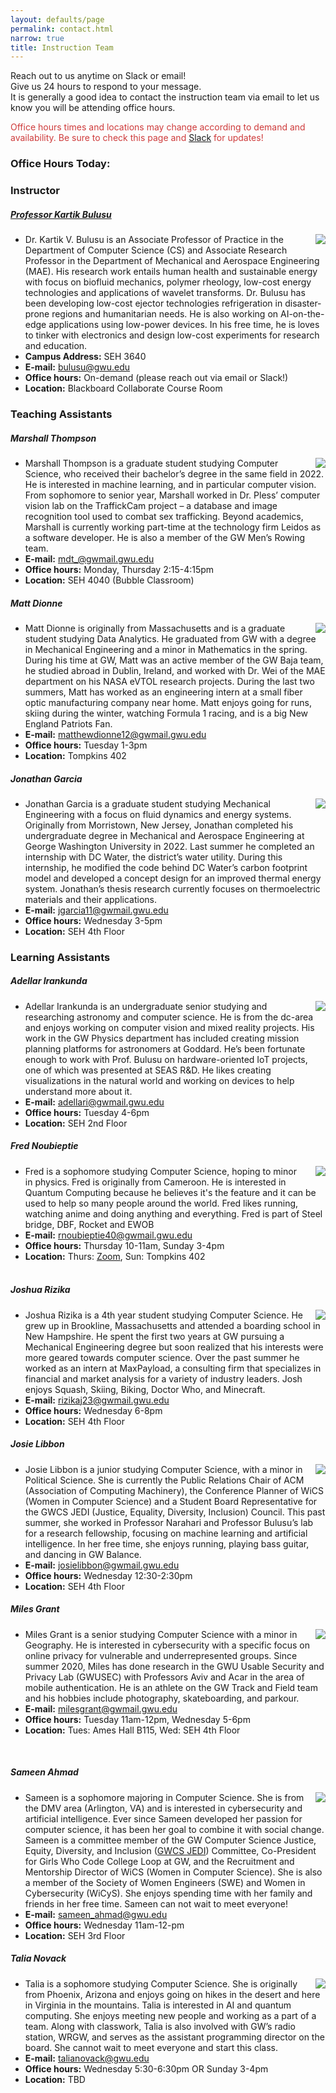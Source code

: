 ```yaml
---
layout: defaults/page
permalink: contact.html
narrow: true
title: Instruction Team
---
```


<style>
    .profile {
        float: right; padding-left: 15px; max-width: 225px; max-height: auto;
    }
</style>

Reach out to us anytime on Slack or email! <br> Give us 24 hours to respond to your message.<br> It is generally a good idea to contact the instruction team via email to let us know you will be attending office hours.

<span style="color:#ce3b3b">Office hours times and locations may change according to demand and availability. Be sure to check this page and <a href="{{ site.slack }}" target="_blank">Slack</a> for updates!</span>
### Office Hours Today: <span id="weekday"></span>
<ul id="oh"></ul>

### Instructor
##### <a href="https://www.linkedin.com/in/kartik-bulusu-1295261/" target="_blank">Professor Kartik Bulusu </a>
<img class="profile"  src="{{ site.baseurl}}/images/Bulusu.jpg">

- Dr. Kartik V. Bulusu is an Associate Professor of Practice in the Department of Computer Science (CS) and Associate Research Professor in the Department of Mechanical and Aerospace Engineering (MAE). His research work entails human health and sustainable energy with focus on biofluid mechanics, polymer rheology, low-cost energy technologies and applications of wavelet transforms. Dr. Bulusu has been developing low-cost ejector technologies refrigeration in disaster-prone regions and humanitarian needs. He is also working on AI-on-the-edge applications using low-power devices. In his free time, he is loves to tinker with electronics and design low-cost experiments for research and education.
- **Campus Address:** SEH 3640
- **E-mail:** bulusu@gwu.edu
- **Office hours:** On-demand (please reach out via email or Slack!)
- **Location:** Blackboard Collaborate Course Room

### Teaching Assistants
##### Marshall Thompson
<img class="profile" src="{{ site.baseurl}}/images/MarshallT.png">

- Marshall Thompson is a graduate student studying Computer Science, who received their bachelor’s degree in the same field in 2022. He is interested in machine learning, and in particular computer vision. From sophomore to senior year, Marshall worked in Dr. Pless’ computer vision lab on the TraffickCam project – a database and image recognition tool used to combat sex trafficking. Beyond academics, Marshall is currently working part-time at the technology firm Leidos as a software developer. He is also a member of the GW Men’s Rowing team.
- **E-mail:** mdt_@gwmail.gwu.edu
- **Office hours:** Monday, Thursday 2:15-4:15pm
- **Location:** SEH 4040 (Bubble Classroom)


##### Matt Dionne
<img class="profile" src="{{ site.baseurl}}/images/MattD.jpg">

- Matt Dionne is originally from Massachusetts and is a graduate student studying Data Analytics. He graduated from GW with a degree in Mechanical Engineering and a minor in Mathematics in the spring. During his time at GW, Matt was an active member of the GW Baja team, he studied abroad in Dublin, Ireland, and worked with Dr. Wei of the MAE department on his NASA eVTOL research projects. During the last two summers, Matt has worked as an engineering intern at a small fiber optic manufacturing company near home. Matt enjoys going for runs, skiing during the winter, watching Formula 1 racing, and is a big New England Patriots Fan. 
- **E-mail:** matthewdionne12@gwmail.gwu.edu
- **Office hours:** Tuesday 1-3pm
- **Location:** Tompkins 402

##### Jonathan Garcia
<img class="profile"  src="{{ site.baseurl}}/images/JonG.jpg">

- Jonathan Garcia is a graduate student studying Mechanical Engineering with a focus on fluid dynamics and energy systems. Originally from Morristown, New Jersey, Jonathan completed his undergraduate degree in Mechanical and Aerospace Engineering at George Washington University in 2022. Last summer he completed an internship with DC Water, the district’s water utility. During this internship, he modified the code behind DC Water’s carbon footprint model and developed a concept design for an improved thermal energy system. Jonathan’s thesis research currently focuses on thermoelectric materials and their applications.
- **E-mail:** jgarcia11@gwmail.gwu.edu
- **Office hours:** Wednesday 3-5pm
- **Location:** SEH 4th Floor

### Learning Assistants
##### Adellar Irankunda
<img class="profile"  src="{{ site.baseurl}}/images/AddyI.jpg">

- Adellar Irankunda is an undergraduate senior studying and researching astronomy and computer science. He is from the dc-area and enjoys working on computer vision and mixed reality projects. His work in the GW Physics department has included creating mission planning platforms for astronomers at Goddard. He’s been fortunate enough to work with Prof. Bulusu on hardware-oriented IoT projects, one of which was presented at SEAS R&D. He likes creating visualizations in the natural world and working on devices to help understand more about it.
- **E-mail:** adellari@gwmail.gwu.edu
- **Office hours:** Tuesday 4-6pm
- **Location:** SEH 2nd Floor

##### Fred Noubieptie
<img class="profile"  src="{{ site.baseurl}}/images/FredN.jpg">

- Fred is a sophomore studying Computer Science, hoping to minor in physics. Fred is originally from Cameroon. He is interested in Quantum Computing because he believes it's the feature and it can be used to help so many people around the world. Fred likes running, watching anime and doing anything and everything. Fred is part of Steel bridge, DBF, Rocket and EWOB
- **E-mail:** rnoubieptie40@gwmail.gwu.edu
- **Office hours:** Thursday 10-11am, Sunday 3-4pm
- **Location:** Thurs: <a href="https://gwu-edu.zoom.us/j/8864726455" target="_blank">Zoom</a>, Sun: Tompkins 402
<br/><br/>

##### Joshua Rizika
<img class="profile"  src="{{ site.baseurl}}/images/JoshR.jpeg">

- Joshua Rizika is a 4th year student studying Computer Science.  He grew up in Brookline, Massachusetts and attended a boarding school in New Hampshire.  He spent the first two years at GW pursuing a Mechanical Engineering degree but soon realized that his interests were more geared towards computer science.  Over the past summer he worked as an intern at MaxPayload, a consulting firm that specializes in financial and market analysis for a variety of industry leaders.  Josh enjoys Squash, Skiing, Biking, Doctor Who, and Minecraft.  
- **E-mail:** rizikaj23@gwmail.gwu.edu
- **Office hours:** Wednesday 6-8pm
- **Location:** SEH 4th Floor

##### Josie Libbon
<img class="profile"  src="{{ site.baseurl}}/images/JosieL.jpeg">

- Josie Libbon is a junior studying Computer Science, with a minor in Political Science. She is currently the Public Relations Chair of ACM (Association of Computing Machinery), the Conference Planner of WiCS (Women in Computer Science) and a Student Board Representative for the GWCS JEDI (Justice, Equality, Diversity, Inclusion) Council. This past summer, she worked in Professor Narahari and Professor Bulusu’s lab for a research fellowship, focusing on machine learning and artificial intelligence. In her free time, she enjoys running, playing bass guitar, and dancing in GW Balance.
- **E-mail:** josielibbon@gwmail.gwu.edu
- **Office hours:** Wednesday 12:30-2:30pm
- **Location:** SEH 4th Floor

##### Miles Grant
<img class="profile"  src="{{ site.baseurl}}/images/MilesG.jpeg">

- Miles Grant is a senior studying Computer Science with a minor in Geography. He is interested in cybersecurity with a specific focus on online privacy for vulnerable and underrepresented groups. Since summer 2020, Miles has done research in the GWU Usable Security and Privacy Lab (GWUSEC) with Professors Aviv and Acar in the area of mobile authentication. He is an athlete on the GW Track and Field team and his hobbies include photography, skateboarding, and parkour.
- **E-mail:** milesgrant@gwmail.gwu.edu
- **Office hours:** Tuesday 11am-12pm, Wednesday 5-6pm
- **Location:** Tues: Ames Hall B115, Wed: SEH 4th Floor
<br/>

##### Sameen Ahmad
<img class="profile"  src="{{ site.baseurl}}/images/SameenA.jpg">

- Sameen is a sophomore majoring in Computer Science. She is from the DMV area (Arlington, VA) and is interested in cybersecurity and artificial intelligence. Ever since Sameen developed her passion for computer science, it has been her goal to combine it with social change. Sameen is a committee member of the GW Computer Science Justice, Equity, Diversity, and Inclusion (<a href="https://www.cs.seas.gwu.edu/justice-equity-diversity-and-inclusion-jedi-committee" target="_blank">GWCS JEDI</a>) Committee, Co-President for Girls Who Code College Loop at GW, and the Recruitment and Mentorship Director of WiCS (Women in Computer Science). She is also a member of the Society of Women Engineers (SWE) and Women in Cybersecurity (WiCyS). She enjoys spending time with her family and friends in her free time. Sameen can not wait to meet everyone!
- **E-mail:** sameen_ahmad@gwu.edu
- **Office hours:** Wednesday 11am-12-pm
- **Location:** SEH 3rd Floor


##### Talia Novack
<img class="profile"  src="{{ site.baseurl}}/images/TaliaN.png">

- Talia is a sophomore studying Computer Science. She is originally from Phoenix, Arizona and enjoys going on hikes in the desert and here in Virginia in the mountains.  Talia is interested in AI and quantum computing. She enjoys meeting new people and working as a part of a team. Along with classwork, Talia is also involved with GW’s radio station, WRGW, and serves as the assistant programming director on the board. She cannot wait to meet everyone and start this class.
- **E-mail:** talianovack@gwu.edu
- **Office hours:** Wednesday 5:30-6:30pm OR Sunday 3-4pm
- **Location:** TBD


<script>
    officeHours = {"Sunday": ["<li><b>Fred Noubieptie<\/b>: 3-4pm in Tompkins 402<\/li>"],
                   "Monday": ["<li><b>Marshall Thompson<\/b>: 2:15-4:15pm in SEH 4040 (Bubble Classroom)<\/li>"],
                   "Tuesday": ["<li><b>Miles Grant<\/b>: 11am-12pm at Ames Hall B115<\/li>",
                               "<li><b>Matt Dionne<\/b>: 1-3pm in Tompkins 402<\/li>",
                               "<li><b>Adellar Irankunda<\/b>: 4-6pm at SEH 2nd Floor<\/li>"],

                   "Wednesday": ["<li><b>Sameen Ahmad<\/b>: 11am-12pm at SEH 3rd Floor<\/li>",
                                 "<li><b>Josie Libbon<\/b>: 12:30-2:30pm at SEH 4th Floor<\/li>",
                                 "<li><b>Jonathan Garcia<\/b>: 3-5pm at SEH 4th Floor<\/li>",
                                 "<li><b>Miles Grant<\/b>: 5-6pm at SEH 4th Floor<\/li>",
                                 "<li><b>Joshua Rizika<\/b>: 6-8pm at SEH 4th Floor<\/li>"],
                   "Thursday": ["<li><b>Fred Noubieptie<\/b>: 10-11am on <a href=\"https://gwu-edu.zoom.us/j/8864726455\" target=\"_blank\">Zoom<\/a>,<\/li>",
                                "<li><b>Marshall Thompson<\/b>: 2:15-4:15pm in SEH 4040 (Bubble Classroom)<\/li>"],
                   "Friday": ["Class is today! &#x1F389 No Office Hours"],
                   "Saturday": ["No Office Hours Today &#128533 Please use the Slack channel for any questions!"]};

    const weekday = ["Sunday","Monday","Tuesday","Wednesday","Thursday","Friday","Saturday"];

    const d = new Date();
    let today = weekday[d.getDay()];

    document.getElementById("weekday").innerHTML = today;
    for (let i = 0; i < officeHours[today].length; i++){
        document.getElementById("oh").innerHTML += officeHours[today][i]
    }
</script>